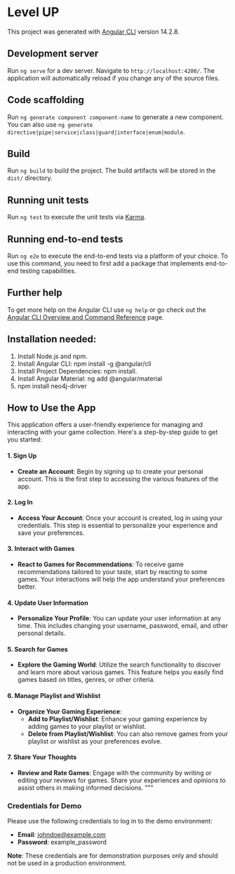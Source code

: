 # Level UP

This project was generated with [Angular CLI](https://github.com/angular/angular-cli) version 14.2.8.

## Development server

Run `ng serve` for a dev server. Navigate to `http://localhost:4200/`. The application will automatically reload if you change any of the source files.

## Code scaffolding

Run `ng generate component component-name` to generate a new component. You can also use `ng generate directive|pipe|service|class|guard|interface|enum|module`.

## Build

Run `ng build` to build the project. The build artifacts will be stored in the `dist/` directory.

## Running unit tests

Run `ng test` to execute the unit tests via [Karma](https://karma-runner.github.io).

## Running end-to-end tests

Run `ng e2e` to execute the end-to-end tests via a platform of your choice. To use this command, you need to first add a package that implements end-to-end testing capabilities.

## Further help

To get more help on the Angular CLI use `ng help` or go check out the [Angular CLI Overview and Command Reference](https://angular.io/cli) page.

## Installation needed:

1. Install Node.js and npm.
2. Install Angular CLI: npm install -g @angular/cli
3. Install Project Dependencies: npm install.
4. Install Angular Material: ng add @angular/material
5. npm install neo4j-driver

## How to Use the App

This application offers a user-friendly experience for managing and interacting with your game collection. Here's a step-by-step guide to get you started:

#### 1. Sign Up

- **Create an Account**: Begin by signing up to create your personal account. This is the first step to accessing the various features of the app.

#### 2. Log In

- **Access Your Account**: Once your account is created, log in using your credentials. This step is essential to personalize your experience and save your preferences.

#### 3. Interact with Games

- **React to Games for Recommendations**: To receive game recommendations tailored to your taste, start by reacting to some games. Your interactions will help the app understand your preferences better.

#### 4. Update User Information

- **Personalize Your Profile**: You can update your user information at any time. This includes changing your username, password, email, and other personal details.

#### 5. Search for Games

- **Explore the Gaming World**: Utilize the search functionality to discover and learn more about various games. This feature helps you easily find games based on titles, genres, or other criteria.

#### 6. Manage Playlist and Wishlist

- **Organize Your Gaming Experience**:
  - **Add to Playlist/Wishlist**: Enhance your gaming experience by adding games to your playlist or wishlist.
  - **Delete from Playlist/Wishlist**: You can also remove games from your playlist or wishlist as your preferences evolve.

#### 7. Share Your Thoughts

- **Review and Rate Games**: Engage with the community by writing or editing your reviews for games. Share your experiences and opinions to assist others in making informed decisions.
  """

### Credentials for Demo

Please use the following credentials to log in to the demo environment:

- **Email**: johndoe@example.com
- **Password**: example_password

**Note**: These credentials are for demonstration purposes only and should not be used in a production environment.
